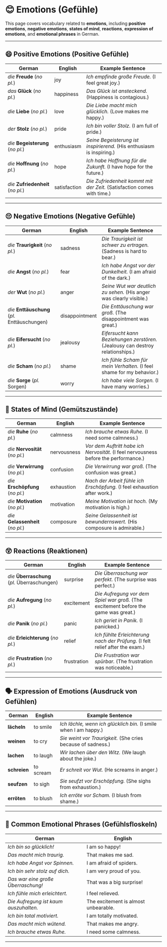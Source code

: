 # 😊 Emotions (Gefühle)

This page covers vocabulary related to **emotions**, including **positive emotions**, **negative emotions**, **states of mind**, **reactions**, **expression of emotions**, and **emotional phrases** in German.

---

## 😄 Positive Emotions (Positive Gefühle)

| German                                          | English         | Example Sentence                                                          |
| ----------------------------------------------- | --------------- | ------------------------------------------------------------------------- |
| *die* **Freude** (*no pl.*)                    | joy             | *Ich empfinde große Freude.* (I feel great joy.)                         |
| *das* **Glück** (*no pl.*)                     | happiness       | *Das Glück ist ansteckend.* (Happiness is contagious.)                   |
| *die* **Liebe** (*no pl.*)                     | love            | *Die Liebe macht mich glücklich.* (Love makes me happy.)                 |
| *der* **Stolz** (*no pl.*)                     | pride           | *Ich bin voller Stolz.* (I am full of pride.)                           |
| *die* **Begeisterung** (*no pl.*)              | enthusiasm      | *Seine Begeisterung ist inspirierend.* (His enthusiasm is inspiring.)    |
| *die* **Hoffnung** (*no pl.*)                  | hope            | *Ich habe Hoffnung für die Zukunft.* (I have hope for the future.)       |
| *die* **Zufriedenheit** (*no pl.*)             | satisfaction    | *Die Zufriedenheit kommt mit der Zeit.* (Satisfaction comes with time.)  |

---

## 😔 Negative Emotions (Negative Gefühle)

| German                                          | English         | Example Sentence                                                          |
| ----------------------------------------------- | --------------- | ------------------------------------------------------------------------- |
| *die* **Traurigkeit** (*no pl.*)               | sadness         | *Die Traurigkeit ist schwer zu ertragen.* (Sadness is hard to bear.)     |
| *die* **Angst** (*no pl.*)                     | fear            | *Ich habe Angst vor der Dunkelheit.* (I am afraid of the dark.)          |
| *der* **Wut** (*no pl.*)                       | anger           | *Seine Wut war deutlich zu sehen.* (His anger was clearly visible.)      |
| *die* **Enttäuschung** (*pl.* Enttäuschungen)  | disappointment  | *Die Enttäuschung war groß.* (The disappointment was great.)             |
| *die* **Eifersucht** (*no pl.*)                | jealousy        | *Eifersucht kann Beziehungen zerstören.* (Jealousy can destroy relationships.) |
| *die* **Scham** (*no pl.*)                     | shame           | *Ich fühle Scham für mein Verhalten.* (I feel shame for my behavior.)    |
| *die* **Sorge** (*pl.* Sorgen)                 | worry           | *Ich habe viele Sorgen.* (I have many worries.)                          |

---

## 🧠 States of Mind (Gemütszustände)

| German                                          | English         | Example Sentence                                                          |
| ----------------------------------------------- | --------------- | ------------------------------------------------------------------------- |
| *die* **Ruhe** (*no pl.*)                      | calmness        | *Ich brauche etwas Ruhe.* (I need some calmness.)                        |
| *die* **Nervosität** (*no pl.*)                | nervousness     | *Vor dem Auftritt habe ich Nervosität.* (I feel nervousness before the performance.) |
| *die* **Verwirrung** (*no pl.*)                | confusion       | *Die Verwirrung war groß.* (The confusion was great.)                    |
| *die* **Erschöpfung** (*no pl.*)               | exhaustion      | *Nach der Arbeit fühle ich Erschöpfung.* (I feel exhaustion after work.) |
| *die* **Motivation** (*no pl.*)                | motivation      | *Meine Motivation ist hoch.* (My motivation is high.)                    |
| *die* **Gelassenheit** (*no pl.*)              | composure       | *Seine Gelassenheit ist bewundernswert.* (His composure is admirable.)   |

---

## 😲 Reactions (Reaktionen)

| German                                          | English         | Example Sentence                                                          |
| ----------------------------------------------- | --------------- | ------------------------------------------------------------------------- |
| *die* **Überraschung** (*pl.* Überraschungen)  | surprise        | *Die Überraschung war perfekt.* (The surprise was perfect.)              |
| *die* **Aufregung** (*no pl.*)                 | excitement      | *Die Aufregung vor dem Spiel war groß.* (The excitement before the game was great.) |
| *die* **Panik** (*no pl.*)                     | panic           | *Ich geriet in Panik.* (I panicked.)                                     |
| *die* **Erleichterung** (*no pl.*)             | relief          | *Ich fühlte Erleichterung nach der Prüfung.* (I felt relief after the exam.) |
| *die* **Frustration** (*no pl.*)               | frustration     | *Die Frustration war spürbar.* (The frustration was noticeable.)         |

---

## 🗣️ Expression of Emotions (Ausdruck von Gefühlen)

| German                                          | English         | Example Sentence                                                          |
| ----------------------------------------------- | --------------- | ------------------------------------------------------------------------- |
| **lächeln**                                    | to smile        | *Ich lächle, wenn ich glücklich bin.* (I smile when I am happy.)         |
| **weinen**                                     | to cry          | *Sie weint vor Traurigkeit.* (She cries because of sadness.)             |
| **lachen**                                     | to laugh        | *Wir lachen über den Witz.* (We laugh about the joke.)                   |
| **schreien**                                   | to scream       | *Er schreit vor Wut.* (He screams in anger.)                             |
| **seufzen**                                    | to sigh         | *Sie seufzt vor Erschöpfung.* (She sighs from exhaustion.)               |
| **erröten**                                    | to blush        | *Ich erröte vor Scham.* (I blush from shame.)                           |

---

## 💬 Common Emotional Phrases (Gefühlsfloskeln)

| German                                          | English                          |
| ----------------------------------------------- | -------------------------------- |
| *Ich bin so glücklich!*                        | I am so happy!                   |
| *Das macht mich traurig.*                     | That makes me sad.               |
| *Ich habe Angst vor Spinnen.*                 | I am afraid of spiders.          |
| *Ich bin sehr stolz auf dich.*                | I am very proud of you.          |
| *Das war eine große Überraschung!*            | That was a big surprise!         |
| *Ich fühle mich erleichtert.*                 | I feel relieved.                 |
| *Die Aufregung ist kaum auszuhalten.*         | The excitement is almost unbearable. |
| *Ich bin total motiviert.*                    | I am totally motivated.          |
| *Das macht mich wütend.*                      | That makes me angry.             |
| *Ich brauche etwas Ruhe.*                     | I need some calmness.            |

---